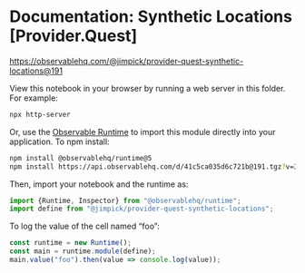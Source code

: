 # Documentation: Synthetic Locations [Provider.Quest]

https://observablehq.com/@jimpick/provider-quest-synthetic-locations@191

View this notebook in your browser by running a web server in this folder. For
example:

~~~sh
npx http-server
~~~

Or, use the [Observable Runtime](https://github.com/observablehq/runtime) to
import this module directly into your application. To npm install:

~~~sh
npm install @observablehq/runtime@5
npm install https://api.observablehq.com/d/41c5ca035d6c721b@191.tgz?v=3
~~~

Then, import your notebook and the runtime as:

~~~js
import {Runtime, Inspector} from "@observablehq/runtime";
import define from "@jimpick/provider-quest-synthetic-locations";
~~~

To log the value of the cell named “foo”:

~~~js
const runtime = new Runtime();
const main = runtime.module(define);
main.value("foo").then(value => console.log(value));
~~~
